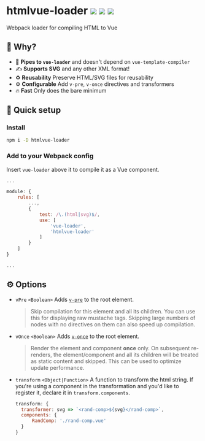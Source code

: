 <h1>
	htmlvue-loader
	<a href="https://npm.im/htmlvue-loader"><img src="https://badgen.net/npm/v/htmlvue-loader"></a>
	<a href="https://npm.im/htmlvue-loader"><img src="https://badgen.net/npm/dm/htmlvue-loader"></a>
	<a href="https://packagephobia.now.sh/result?p=htmlvue-loader"><img src="https://packagephobia.now.sh/badge?p=htmlvue-loader"></a>
</h1>
	
Webpack loader for compiling HTML to Vue

## :raising_hand: Why?
- 🚰 **Pipes to `vue-loader`** and doesn't depend on `vue-template-compiler`
- ✍️ **Supports SVG** and any other XML format!
- ♻️ **Reusability** Preserve HTML/SVG files for reusability
- ⚙️ **Configurable** Add `v-pre`, `v-once` directives and transformers
- 🔥 **Fast** Only does the bare minimum
## :rocket: Quick setup

### Install
```sh
npm i -D htmlvue-loader
```

### Add to your Webpack config
Insert `vue-loader` above it to compile it as a Vue component.

```js
...

module: {
	rules: [
		...,
		{
			test: /\.(html|svg)$/,
			use: [
				'vue-loader',
				'htmlvue-loader'
			]
		}
	]
}

...
```

## ⚙️ Options
- `vPre` `<Boolean>`
  Adds [`v-pre`](https://vuejs.org/v2/api/#v-pre) to the root element.
  > Skip compilation for this element and all its children. You can use this for displaying raw mustache tags. Skipping large numbers of nodes with no directives on them can also speed up compilation.

- `vOnce` `<Boolean>`
  Adds [`v-once`](https://vuejs.org/v2/api/#v-once) to the root element.
  > Render the element and component **once** only. On subsequent re-renders, the element/component and all its children will be treated as static content and skipped. This can be used to optimize update performance.

- `transform` `<Object|Function>`
  A function to transform the html string. If you're using a component in the transformation and you'd like to register it, declare it in `transform.components`.
  ```js
  transform: {
  	transformer: svg => `<rand-comp>${svg}</rand-comp>`,
  	components: {
  		RandComp: './rand-comp.vue'
  	}
  }
  ```
